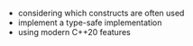 - considering which constructs are often used
-  implement a type-safe implementation 
-  using modern C++20 features 
